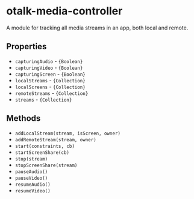 # otalk-media-controller

A module for tracking all media streams in an app, both local and remote.

## Properties

- `capturingAudio` - `{Boolean}`
- `capturingVideo` - `{Boolean}`
- `capturingScreen` - `{Boolean}`
- `localStreams` - `{Collection}`
- `localScreens` - `{Collection}`
- `remoteStreams` - `{Collection}`
- `streams` - `{Collection}`

## Methods

- `addLocalStream(stream, isScreen, owner)`
- `addRemoteStream(stream, owner)`
- `start(constraints, cb)`
- `startScreenShare(cb)`
- `stop(stream)`
- `stopScreenShare(stream)`
- `pauseAudio()`
- `pauseVideo()`
- `resumeAudio()`
- `resumeVideo()`
